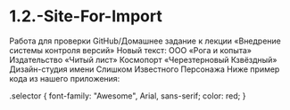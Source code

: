 # 1.2.-Site-For-Import
Работа для проверки GitHub/Домашнее задание к лекции «Внедрение системы контроля версий»
Новый текст:
ООО «Рога и копыта»
Издательство «Читый лист»
Космопорт «Черезтерновый Кзвёздный»
Дизайн-студия имени Слишком Известного Персонажа
Ниже пример кода из нашего приложения:

.selector {
  font-family: "Awesome", Arial, sans-serif;
  color: red;
}

